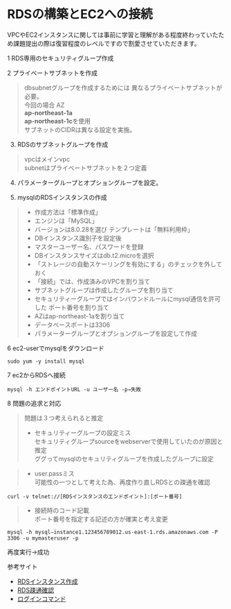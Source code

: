 # RDSの構築とEC2への接続  

VPCやEC2インスタンスに関しては事前に学習と理解がある程度終わっていたため課題提出の際は復習程度のレベルですので割愛させていただきます。  

1 RDS専用のセキュリティグループ作成  

2 プライベートサブネットを作成  
>dbsubnetグループを作成するためには
>異なるプライベートサブネットが必要。  
>今回の場合 AZ  
**ap-northeast-1a**  
**ap-northeast-1c**を使用  
サブネットのCIDRは異なる設定を実施。  

3. RDSのサブネットグループを作成  
>vpcはメインvpc  
>subnetはプライベートサブネットを２つ定義  

4. パラメーターグループとオプショングループを設定。

5. mysqlのRDSインスタンスの作成  
> - 作成方法は「標準作成」  
> - エンジンは「MySQL」  
> - バージョンは8.0.28を選び
テンプレートは「無料利用枠」  
> - DBインスタンス識別子を設定後  
> - マスターユーザー名、パスワードを登録  
> - DBインスタンスサイズはdb.t2.microを選択  
> - 「ストレージの自動スケーリングを有効にする」のチェックを外しておく  
> - 「接続」では、作成済みのVPCを割り当て  
> - サブネットグループは作成したグループを割り当て  
> - セキュリティーグループではインバウンドルールにmysql通信を許可した
ポート番号を割り当て  
> - AZはap-northeast-1aを割り当て  
> - データベースポートは3306  
> - パラメーターグループとオプショングループを設定して作成  

6 ec2-userでmysqlをダウンロード  
```
sudo yum -y install mysql
```
7 ec2からRDSへ接続
```
mysql -h エンドポイントURL -u ユーザー名 -p→失敗
```
8 問題の追求と対応  
>問題は３つ考えられると推定  
> - セキュリティーグループの設定ミス  
> セキュリティグループsourceをwebserverで使用していたのが原因と推定  
> ググってmysqlのセキュリティグループを作成したグループに設定  

> - user.passミス  
> 可能性の一つとして考えた為、再度作り直しRDSとの疎通を確認  
```
curl -v telnet://[RDSインスタンスのエンドポイント]:[ポート番号]  
```
> - 接続時のコード記載  
> ポート番号を指定する記述の方が確実と考え変更  
```
mysql -h mysql–instance1.123456789012.us-east-1.rds.amazonaws.com -P 3306 -u mymasteruser -p  
```
再度実行→成功


参考サイト
- [RDSインスタンス作成](https://100webdesign.jp/services/web_knowhow/aws-site/web_knowhow-21162/)  
- [RDS疎通確認](https://oji-cloud.net/2019/10/04/post-3184/)
- [ログインコマンド](https://docs.aws.amazon.com/ja_jp/AmazonRDS/latest/UserGuide/USER_ConnectToInstance.html)
